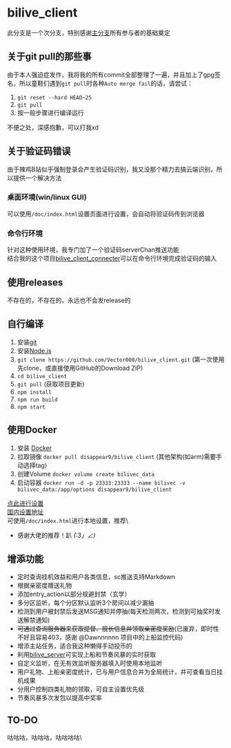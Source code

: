 # bilive_client

此分支是一个次分支，特别感谢[主分支](https://github.com/lzghzr/bilive_client)所有参与者的基础奠定

## 关于git pull的那些事
由于本人强迫症发作，我将我的所有commit全部整理了一遍，并且加上了gpg签名，所以童鞋们遇到`git pull`时各种`Auto merge fail`的话，请尝试：
1. `git reset --hard HEAD~25`
2. `git pull`
3. 按一般步骤进行编译运行

不便之处，深感抱歉，可以打我xd

## 关于验证码错误
由于辣鸡B站似乎强制登录会产生验证码识别，我又没那个精力去搞云端识别，所以提供一个解决方法
### 桌面环境(win/linux GUI)
可以使用`/doc/index.html`设置页面进行设置，会自动将验证码传到浏览器
### 命令行环境
针对这种使用环境，我专门加了一个验证码serverChan推送功能\
结合我的这个项目[bilive_client_connecter](https://github.com/Vector000/bilive_client_connecter)可以在命令行环境完成验证码的输入

## 使用releases
不存在的，不存在的，永远也不会发release的

## 自行编译
1. 安装[git](https://git-scm.com/downloads)
2. 安装[Node.js](https://nodejs.org/)
3. `git clone https://github.com/Vector000/bilive_client.git` (第一次使用先clone，或直接使用GitHub的Download ZIP)
4. `cd bilive_client`
5. `git pull` (获取项目更新)
6. `npm install`
7. `npm run build`
8. `npm start`

## 使用Docker
1. 安装 [Docker](https://docs.docker-cn.com/engine/installation)
2. 拉取镜像 `docker pull disappear9/bilive_client` (其他架构(如arm)需要手动选择tag) 
3. 创建Volume `docker volume create bilivec_data`
4. 启动容器 `docker run -d -p 23333:23333 --name bilivec -v bilivec_data:/app/options disappear9/bilive_client`

[点此进行设置](http://github.halaal.win/bilive_client/)\
[国内设置地址](http://lzoczr.gitee.io/bilive_client_view/)\
可使用`/doc/index.html`进行本地设置，推荐\

* 感谢大佬的推荐！趴 _(:3」∠)_

## 增添功能
* 定时查询挂机效益和用户各类信息，sc推送支持Markdown
* 根据亲密度赠送礼物
* 添加entry_action以部分规避封禁（玄学）
* 多分区监听，每个分区默认监听3个房间以减少漏抽
* 检测到用户被封禁后发送MSG通知并停抽(每天检测两次，检测到可抽奖时发送解禁通知)
* ~~可通过查询服务器来获取提督、舰长信息并领取亲密度奖励~~(已废弃，即时性不好且容易403，感谢 @Dawnnnnnn 项目中的上船监控代码)
* 增添主站任务，适合我这种懒得手动投币的
* 利用[bilive_server](https://github.com/lzghzr/bilive_server)可实现上船和节奏风暴的实时获取
* 自定义监听，在无有效监听服务器填入时使用本地监听
* 用户礼物、上船亲密度统计，已与用户信息合并为全局统计，并可查看当日挂机成果
* 分用户控制四类礼物的领取，可自主设置优先级
* 节奏风暴多次发包以提高中奖率

## TO-DO

咕咕咕，咕咕咕，咕咕咕咕\
